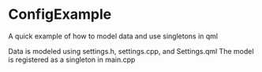 # ConfigExample
A quick example of how to model data and use singletons in qml 

Data is modeled using settings.h, settings.cpp, and Settings.qml 
The model is registered as a singleton in main.cpp
